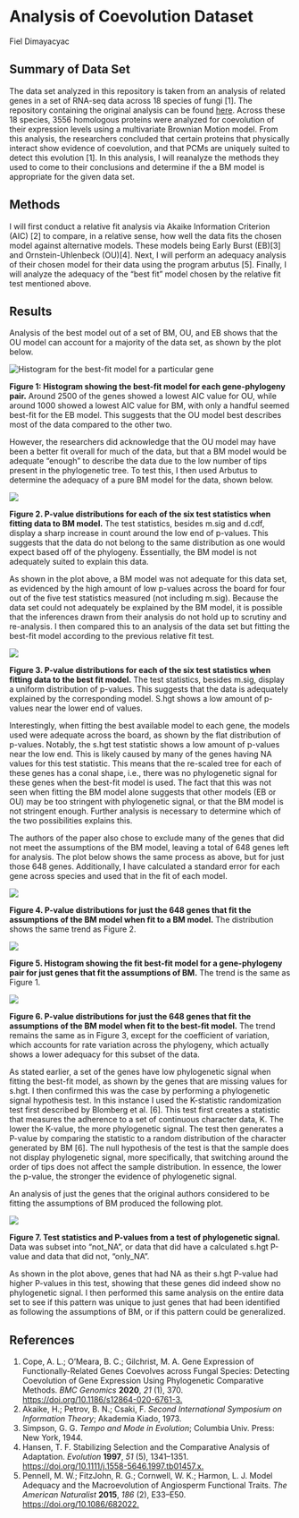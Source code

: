 Analysis of Coevolution Dataset
================
Fiel Dimayacyac

## Summary of Data Set

The data set analyzed in this repository is taken from an analysis of
related genes in a set of RNA-seq data across 18 species of fungi \[1\].
The repository containing the original analysis can be found
[here](https://github.com/acope3/GeneExpression_coevolution). Across
these 18 species, 3556 homologous proteins were analyzed for coevolution
of their expression levels using a multivariate Brownian Motion model.
From this analysis, the researchers concluded that certain proteins that
physically interact show evidence of coevolution, and that PCMs are
uniquely suited to detect this evolution \[1\]. In this analysis, I will
reanalyze the methods they used to come to their conclusions and
determine if the a BM model is appropriate for the given data set.

## Methods

I will first conduct a relative fit analysis via Akaike Information
Criterion (AIC) \[2\] to compare, in a relative sense, how well the data
fits the chosen model against alternative models. These models being
Early Burst (EB)\[3\] and Ornstein-Uhlenbeck (OU)\[4\]. Next, I will
perform an adequacy analysis of their chosen model for their data using
the program arbutus \[5\]. Finally, I will analyze the adequacy of the
“best fit” model chosen by the relative fit test mentioned above.

## Results

Analysis of the best model out of a set of BM, OU, and EB shows that the
OU model can account for a majority of the data set, as shown by the
plot below.

![](AIC.png "Histogram for the best-fit model for a particular gene")

**Figure 1: Histogram showing the best-fit model for each gene-phylogeny
pair.** Around 2500 of the genes showed a lowest AIC value for OU, while
around 1000 showed a lowest AIC value for BM, with only a handful seemed
best-fit for the EB model. This suggests that the OU model best
describes most of the data compared to the other two.

However, the researchers did acknowledge that the OU model may have been
a better fit overall for much of the data, but that a BM model would be
adequate “enough” to describe the data due to the low number of tips
present in the phylogenetic tree. To test this, I then used Arbutus to
determine the adequacy of a pure BM model for the data, shown below.

![](arbutus_BM.png)

**Figure 2. P-value distributions for each of the six test statistics
when fitting data to BM model.** The test statistics, besides m.sig and
d.cdf, display a sharp increase in count around the low end of p-values.
This suggests that the data do not belong to the same distribution as
one would expect based off of the phylogeny. Essentially, the BM model
is not adequately suited to explain this data.

As shown in the plot above, a BM model was not adequate for this data
set, as evidenced by the high amount of low p-values across the board
for four out of the five test statistics measured (not including m.sig).
Because the data set could not adequately be explained by the BM model,
it is possible that the inferences drawn from their analysis do not hold
up to scrutiny and re-analysis. I then compared this to an analysis of
the data set but fitting the best-fit model according to the previous
relative fit test.

![](arbutus_results.png)

**Figure 3. P-value distributions for each of the six test statistics
when fitting data to the best fit model.** The test statistics, besides
m.sig, display a uniform distribution of p-values. This suggests that
the data is adequately explained by the corresponding model. S.hgt shows
a low amount of p-values near the lower end of values.

Interestingly, when fitting the best available model to each gene, the
models used were adequate across the board, as shown by the flat
distribution of p-values. Notably, the s.hgt test statistic shows a low
amount of p-values near the low end. This is likely caused by many of
the genes having NA values for this test statistic. This means that the
re-scaled tree for each of these genes has a conal shape, i.e., there
was no phylogenetic signal for these genes when the best-fit model is
used. The fact that this was not seen when fitting the BM model alone
suggests that other models (EB or OU) may be too stringent with
phylogenetic signal, or that the BM model is not stringent enough.
Further analysis is necessary to determine which of the two
possibilities explains this.

The authors of the paper also chose to exclude many of the genes that
did not meet the assumptions of the BM model, leaving a total of 648
genes left for analysis. The plot below shows the same process as above,
but for just those 648 genes. Additionally, I have calculated a standard
error for each gene across species and used that in the fit of each
model.

![](arbutus_only_BM_genes.png)

**Figure 4. P-value distributions for just the 648 genes that fit the
assumptions of the BM model when fit to a BM model.** The distribution
shows the same trend as Figure 2.

![](only_BM_allfit_AIC.png)

**Figure 5. Histogram showing the fit best-fit model for a
gene-phylogeny pair for just genes that fit the assumptions of BM.** The
trend is the same as Figure 1.

![](only_BM_allfit_arbutus_results.png)

**Figure 6. P-value distributions for just the 648 genes that fit the
assumptions of the BM model when fit to the best-fit model.** The trend
remains the same as in Figure 3, except for the coefficient of
variation, which accounts for rate variation across the phylogeny, which
actually shows a lower adequacy for this subset of the data.

As stated earlier, a set of the genes have low phylogenetic signal when
fitting the best-fit model, as shown by the genes that are missing
values for s.hgt. I then confirmed this was the case by performing a
phylogenetic signal hypothesis test. In this instance I used the
K-statistic randomization test first described by Blomberg et al. \[6\].
This test first creates a statistic that measures the adherence to a set
of continuous character data, K. The lower the K-value, the more
phylogenetic signal. The test then generates a P-value by comparing the
statistic to a random distribution of the character generated by BM
\[6\]. The null hypothesis of the test is that the sample does not
display phylogenetic signal, more specifically, that switching around
the order of tips does not affect the sample distribution. In essence,
the lower the p-value, the stronger the evidence of phylogenetic signal.

An analysis of just the genes that the original authors considered to be
fitting the assumptions of BM produced the following plot.

![](phylosig.png)

**Figure 7. Test statistics and P-values from a test of phylogenetic
signal.** Data was subset into “not\_NA”, or data that did have a
calculated s.hgt P-value and data that did not, “only\_NA”.

As shown in the plot above, genes that had NA as their s.hgt P-value had
higher P-values in this test, showing that these genes did indeed show
no phylogenetic signal. I then performed this same analysis on the
entire data set to see if this pattern was unique to just genes that had
been identified as following the assumptions of BM, or if this pattern
could be generalized.

## References

1.  Cope, A. L.; O’Meara, B. C.; Gilchrist, M. A. Gene Expression of
    Functionally-Related Genes Coevolves across Fungal Species:
    Detecting Coevolution of Gene Expression Using Phylogenetic
    Comparative Methods. *BMC Genomics* **2020**, *21* (1), 370.
    <https://doi.org/10.1186/s12864-020-6761-3.>
2.  Akaike, H.; Petrov, B. N.; Csaki, F. *Second International Symposium
    on Information Theory*; Akademia Kiado, 1973.
3.  Simpson, G. G. *Tempo and Mode in Evolution*; Columbia Univ. Press:
    New York, 1944.
4.  Hansen, T. F. Stabilizing Selection and the Comparative Analysis of
    Adaptation. *Evolution* **1997**, *51* (5), 1341–1351.
    <https://doi.org/10.1111/j.1558-5646.1997.tb01457.x.>
5.  Pennell, M. W.; FitzJohn, R. G.; Cornwell, W. K.; Harmon, L. J.
    Model Adequacy and the Macroevolution of Angiosperm Functional
    Traits. *The American Naturalist* **2015**, *186* (2), E33–E50.
    <https://doi.org/10.1086/682022.>
